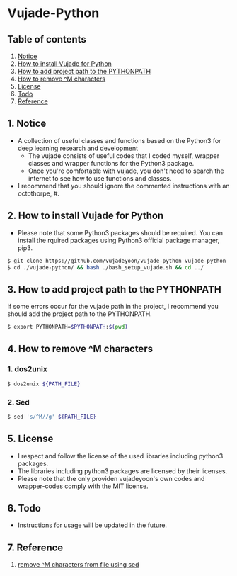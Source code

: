 # Vujade-Python


## Table of contents
1. [Notice](#notice)
2. [How to install Vujade for Python](#how_to_install)
3. [How to add project path to the PYTHONPATH](#export_pythonpath)
4. [How to remove ^M characters](#remove_^M)
5. [License](#license)
6. [Todo](#todo)
7. [Reference](#ref)


## 1. Notice <a name="notice"></a>
- A collection of useful classes and functions based on the Python3 for deep learning research and development
    - The vujade consists of useful codes that I coded myself, wrapper classes and wrapper functions for the Python3 package.
    - Once you're comfortable with vujade, you don't need to search the internet to see how to use functions and classes.
- I recommend that you should ignore the commented instructions with an octothorpe, #.


## 2. How to install Vujade for Python <a name="how_to_install"></a>
- Please note that some Python3 packages should be required. You can install the rquired packages using Python3 official package manager, pip3.
```bash
$ git clone https://github.com/vujadeyoon/vujade-python vujade-python
$ cd ./vujade-python/ && bash ./bash_setup_vujade.sh && cd ../
```


## 3. How to add project path to the PYTHONPATH  <a name="export_pythonpath"></a>
If some errors occur for the vujade path in the project, I recommend you should add the project path to the PYTHONPATH.
```bash
$ export PYTHONPATH=$PYTHONPATH:$(pwd)
```


## 4. How to remove ^M characters <a name="remove_^M"></a>
### 1. dos2unix
  ```bash
  $ dos2unix ${PATH_FILE}
  ```

### 2. Sed
```bash
$ sed 's/^M//g' ${PATH_FILE}
```


## 5. License <a name="license"></a>
- I respect and follow the license of the used libraries including python3 packages.
- The libraries including python3 packages are licensed by their licenses.
- Please note that the only providen vujadeyoon's own codes and wrapper-codes comply with the MIT license.


## 6. Todo <a name="todo"></a>
- Instructions for usage will be updated in the future.


## 7. Reference <a name="ref"></a>
1. [remove ^M characters from file using sed](https://stackoverflow.com/questions/19406418/remove-m-characters-from-file-using-sed)
